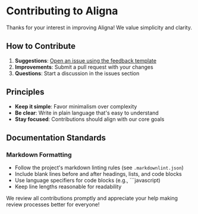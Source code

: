 # Contributing to Aligna

Thanks for your interest in improving Aligna! We value simplicity and clarity.

## How to Contribute

1. **Suggestions**: [Open an issue using the feedback template](.github/ISSUE_TEMPLATE/feedback-template.md)
2. **Improvements**: Submit a pull request with your changes
3. **Questions**: Start a discussion in the issues section

## Principles

- **Keep it simple**: Favor minimalism over complexity
- **Be clear**: Write in plain language that's easy to understand
- **Stay focused**: Contributions should align with our core goals

## Documentation Standards

### Markdown Formatting

- Follow the project's markdown linting rules (see `.markdownlint.json`)
- Include blank lines before and after headings, lists, and code blocks
- Use language specifiers for code blocks (e.g., ```javascript)
- Keep line lengths reasonable for readability

We review all contributions promptly and appreciate your help making review processes better for everyone!
